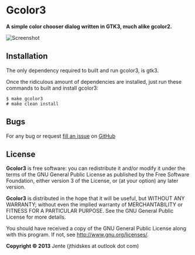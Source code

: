 Gcolor3
=========

**A simple color chooser dialog written in GTK3, much alike gcolor2.**

![Screenshot](https://github.com/Unia/gcolor3/raw/master/comparison.png "comparison")

Installation
------------

The only dependency required to built and run gcolor3, is gtk3.

Once the ridiculous amount of dependencies are installed, just run these commands to built and install gcolor3:

    $ make gcolor3
    # make clean install

Bugs
----

For any bug or request [fill an issue][bug] on [GitHub][ghp]

  [bug]: https://github.com/Unia/gcolor3/issues
  [ghp]: https://github.com/Unia/gcolor3


License
-------
**Gcolor3** is free software: you can redistribute it and/or modify it under the terms of the GNU General Public License as published by the Free Software Foundation, either version 3 of the License, or (at your option) any later version.

**Gcolor3** is distributed in the hope that it will be useful, but WITHOUT ANY WARRANTY; without even the implied warranty of MERCHANTABILITY or FITNESS FOR A PARTICULAR PURPOSE. See the GNU General Public License for more details.

You should have received a copy of the GNU General Public License along with this program.  If not, see <http://www.gnu.org/licenses/>.

**Copyright © 2013** Jente (jthidskes at outlook dot com)
